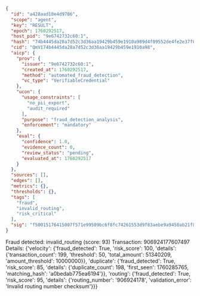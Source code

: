 ```json
{
  "id": "a428aad10e4d9786",
  "scope": "agent",
  "key": "RESULT",
  "epoch": 1760292517,
  "host_pid": "9e6742732c60:1",
  "hash": "74b4445da28a7d52c3d36aa19429b459e1910a989d4f09552de4fe2e37f07a29",
  "cid": "QmV174b4445da28a7d52c3d36aa19429b459e1910a98",
  "aicp": {
    "prov": {
      "issuer": "9e6742732c60:1",
      "created_at": 1760292517,
      "method": "automated_fraud_detection",
      "vc_type": "VerifiableCredential"
    },
    "ucon": {
      "usage_constraints": [
        "no_pii_export",
        "audit_required"
      ],
      "purpose": "fraud_detection_analysis",
      "enforcement": "mandatory"
    },
    "eval": {
      "confidence": 1.0,
      "evidence_count": 0,
      "review_status": "pending",
      "evaluated_at": 1760292517
    }
  },
  "sources": [],
  "edges": [],
  "metrics": {},
  "thresholds": {},
  "tags": [
    "fraud",
    "invalid_routing",
    "risk_critical"
  ],
  "sig": "f50015176415007f571e99509bc6f8fc74261553d9f83aebe9a9450ab21f8719"
}
```

Fraud detected: invalid_routing (score: 93)
Transaction: 906924177607497
Details: {'velocity': {'fraud_detected': True, 'risk_score': 100, 'details': {'transaction_count': 199, 'threshold': 50, 'total_amount': 51340209, 'amount_threshold': 10000000}}, 'duplicate': {'fraud_detected': True, 'risk_score': 85, 'details': {'duplicate_count': 198, 'first_seen': 1760285765, 'matching_hash': 'a0bedab775ea6194'}}, 'routing': {'fraud_detected': True, 'risk_score': 95, 'details': {'routing_number': '906924178', 'validation_error': 'Invalid routing number checksum'}}}